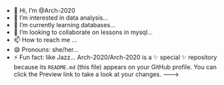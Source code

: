 - 👋 Hi, I’m @Arch-2020
- 👀 I’m interested in data analysis...
- 🌱 I’m currently learning databases...
- 💞️ I’m looking to collaborate on lessons in mysql...
- 📫 How to reach me ...
- 😄 Pronouns: she/her...
- ⚡ Fun fact: like Jazz...
Arch-2020/Arch-2020 is a ✨ special ✨ repository because its `README.md` (this file) appears on your GitHub profile.
You can click the Preview link to take a look at your changes.
--->
